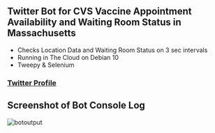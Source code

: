 ## Twitter Bot for CVS Vaccine Appointment Availability and Waiting Room Status in Massachusetts
  * Checks Location Data and Waiting Room Status on 3 sec intervals
  * Running in The Cloud on Debian 10
  * Tweepy & Selenium
### [Twitter Profile](http://www.twitter.com/MASS_VAX)

## Screenshot of Bot Console Log
![botoutput](https://user-images.githubusercontent.com/55890162/110277887-28c07e00-7fa4-11eb-909f-ddee79c46cc6.jpg)
